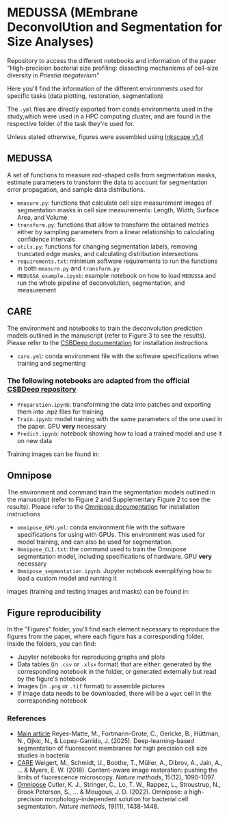 # MEDUSSA (MEmbrane DeconvolUtion and Segmentation for Size Analyses)
Repository to access the different notebooks and information of the paper "High-precision bacterial size profiling: dissecting mechanisms of cell-size diversity in *Priestia megaterium*"

Here you'll find the information of the different environments used for specific tasks (data plotting, restoration, segmentation)

The `.yml` files are directly exported from conda environments used in the study,which were used in a HPC computing cluster, and are found in the respective folder of the task they're used for.

Unless stated otherwise, figures were assembled using [Inkscape v1.4](https://inkscape.org/)

## MEDUSSA
A set of functions to measure rod-shaped cells from segmentation masks, estimate parameters to transform the data to account for segmentation error propagation, and sample data distributions. 

- `measure.py`: functions that calculate cell size measurement images of segmentation masks in cell size measurements: Length, Width, Surface Area, and Volume
- `transform.py`: functions that allow to transform the obtained metrics either by sampling parameters from a linear relationship to calculating confidence intervals
- `utils.py`: functions for changing segmentation labels, removing truncated edge masks, and calculating distribution intersections
- `requirements.txt`: minimum software requirements to run the functions in both `measure.py` and `transform.py` 
- `MEDUSSA_example.ipynb`: example notebook on how to load `MEDUSSA` and run the whole pipeline of deconvolution, segmentation, and measurement
  
## CARE 
The environment and notebooks to train the deconvolution prediction models outlined in the manuscript (refer to Figure 3 to see the results). Please refer to the [CSBDeep documentation](https://github.com/CSBDeep/CSBDeep) for installation instructions

- `care.yml`: conda environment file with the software specifications when training and segmenting
 
### The following notebooks are adapted from the official [CSBDeep repository](https://github.com/CSBDeep/CSBDeep)
- `Preparation.ipynb`: transforming the data into patches and exporting them into .npz files for training
- `Train.ipynb`: model training with the same parameters of the one used in the paper. GPU **very** necessary
- `Predict.ipynb`: notebook showing how to load a trained model and use it on new data

Training images can be found in:

## Omnipose
The environment and command train the segmentation models outlined in the manuscript (refer to Figure 2 and Supplementary Figure 2 to see the results). Please refer to the [Omnipose documentation](https://omnipose.readthedocs.io/) for installation instructions

- `omnipose_GPU.yml`: conda environment file with the software specifications for using with GPUs. This environment was used for model training, and can also be used for segmentation.
- `Omnipose_CLI.txt`: the command used to train the Omnipose segmentation model, including specifications of hardware. GPU **very** necessary
- `Omnipose_segmentation.ipynb`: Jupyter notebook exemplifying how to load a custom model and running it

Images (training and testing images and masks) can be found in:

## Figure reproducibility

In the "Figures" folder, you'll find each element necessary to reproduce the figures from the paper, where each figure has a corresponding folder. Inside the folders, you can find:
- Jupyter notebooks for reproducing graphs and plots
- Data tables (in `.csv` or `.xlsx` format) that are either: generated by the corresponding notebook in the folder, or generated externally but read by the figure's notebook
- Images (in `.png` or `.tif` format) to assemble pictures
- If image data needs to be downloaded, there will be a `wget` cell in the corresponding notebook

### References

- [Main article]() Reyes-Matte, M., Fortmann-Grote, C., Gericke, B., Hüttman, N., Ojkic, N., & Lopez-Garrido, J. (2025). Deep-learning-based segmentation of fluorescent membranes for high precision cell size studies in bacteria
- [CARE](https://www.nature.com/articles/s41592-018-0216-7) Weigert, M., Schmidt, U., Boothe, T., Müller, A., Dibrov, A., Jain, A., ... & Myers, E. W. (2018). Content-aware image restoration: pushing the limits of fluorescence microscopy. _Nature methods_, 15(12), 1090-1097.
- [Omnipose](https://www.nature.com/articles/s41592-022-01639-4) Cutler, K. J., Stringer, C., Lo, T. W., Rappez, L., Stroustrup, N., Brook Peterson, S., … & Mougous, J. D. (2022). Omnipose: a high-precision morphology-independent solution for bacterial cell segmentation. _Nature methods_, 19(11), 1438-1448.

